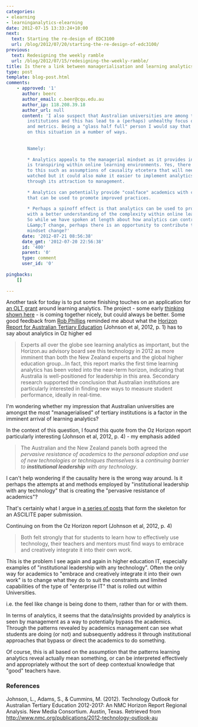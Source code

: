 ```yaml
---
categories:
- elearning
- learninganalytics-elearning
date: 2012-07-15 13:33:24+10:00
next:
  text: Starting the re-design of EDC3100
  url: /blog/2012/07/20/starting-the-re-design-of-edc3100/
previous:
  text: Redesigning the weekly ramble
  url: /blog/2012/07/15/redesigning-the-weekly-ramble/
title: Is there a link between managerialisation and learning analytics?
type: post
template: blog-post.html
comments:
    - approved: '1'
      author: beerc
      author_email: c.beer@cqu.edu.au
      author_ip: 118.208.39.18
      author_url: null
      content: 'I also suspect that Australian universities are among the most "managerialised"
        institutions and this has lead to a (perhaps) unhealthy focus on performance indicators
        and metrics. Being a "glass half full" person I would say that analytics can capitalize
        on this situation in a number of ways.
    
    
        Namely:
    
        * Analytics appeals to the managerial mindset as it provides indicators of what
        is transpiring within online learning environments. Yes, there are some bad elements
        to this such as assumptions of causality etcetera that will need to be closely
        watched but it could also make it easier to implement analytics based projects
        through its attraction to management.
    
        * Analytics can potentially provide "coalface" academics with contextual knowledge
        that can be used to promote improved practices.
    
        * Perhaps a spinoff effect is that analytics can be used to provide management
        with a better understanding of the complexity within online learning environments.
        So while we have spoken at length about how analytics can contribute to "coalface"
        L&amp;T change, perhaps there is an opportunity to contribute to managerialistic
        mindset change?'
      date: '2012-07-21 08:56:38'
      date_gmt: '2012-07-20 22:56:38'
      id: '400'
      parent: '0'
      type: comment
      user_id: '0'
    
pingbacks:
    []
    
---
```

Another task for today is to put some finishing touches on an application for [an OLT grant](http://www.olt.gov.au/grantsandprojects) around learning analytics. The project - some early [thinking shown here](/blog/2012/05/31/learning-analytics-engaging-with-and-changing-learning-and-teaching/) - is coming together nicely, but could always be better. Some good feedback from [Rob Phillips](http://www.tlc.murdoch.edu.au/staff/phillips/homepage.html) reminded me about what the [Horizon Report for Australian Tertiary Education](http://www.nmc.org/publications/2012-technology-outlook-au) (Johnson et al, 2012, p. 1) has to say about analytics in Oz higher ed

> Experts all over the globe see learning analytics as important, but the Horizon.au advisory board see this technology in 2012 as more imminent than both the New Zealand experts and the global higher education group...In fact, this report marks the first time learning analytics has been voted into the near-term horizon, indicating that Australia is well-positioned for leadership in this area. Secondary research supported the conclusion that Australian institutions are particularly interested in finding new ways to measure student performance, ideally in real-time.

I'm wondering whether my impression that Australian universities are amongst the most "managerialised" of tertiary institutions is a factor in the imminent arrival of learning analytics?

In the context of this question, I found this quote from the Oz Horizon report particularly interesting (Johnson et al, 2012, p. 4) - my emphasis added

> The Australian and the New Zealand panels both agreed the _pervasive resistance of academics to the personal adoption and use of new technologies or techniques themselves_ is a _continuing barrier to **institutional leadership** with any technology_.

I can't help wondering if the causality here is the wrong way around. Is it perhaps the attempts at and methods employed by "institutional leadership with any technology" that is creating the "pervasive resistance of academics"?

That's certainly what I argue in [a series of posts](/blog/2012/06/29/people-and-e-learning-limitations-and-an-alternative/) that form the skeleton for an ASCILITE paper submission.

Continuing on from the Oz Horizon report (Johnson et al, 2012, p. 4)

> Both felt strongly that for students to learn how to effectively use technology, their teachers and mentors must find ways to embrace and creatively integrate it into their own work.

This is the problem I see again and again in higher education IT, especially examples of "institutional leadership with any technology". Often the only way for academics to "embrace and creatively integrate it into their own work" is to change what they do to suit the constraints and limited capabilities of the type of "enterprise IT" that is rolled out within Universities.

i.e. the feel like change is being done to them, rather than for or with them.

In terms of analytics, it seems that the data/insights provided by analytics is seen by management as a way to potentially bypass the academics. Through the patterns revealed by academics management can see what students are doing (or not) and subsequently address it through institutional approaches that bypass or direct the academics to do something.

Of course, this is all based on the assumption that the patterns learning analytics reveal actually mean something, or can be interpreted effectively and appropriately without the sort of deep contextual knowledge that "good" teachers have.

### References

Johnson, L., Adams, S., & Cummins, M. (2012). Technology Outlook for Australian Tertiary Education 2012-2017: An NMC Horizon Report Regional Analysis. New Media Consortium. Austin, Texas. Retrieved from http://www.nmc.org/publications/2012-technology-outlook-au